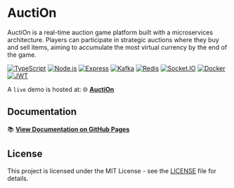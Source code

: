 # AuctiOn

AuctiOn is a real-time auction game platform built with a microservices architecture. Players can participate in
strategic auctions where they buy and sell items, aiming to accumulate the most virtual currency by the end of the game.

[![TypeScript](https://img.shields.io/badge/TypeScript-3178C6?style=for-the-badge&logo=typescript&logoColor=white)](https://www.typescriptlang.org/)
[![Node.js](https://img.shields.io/badge/Node.js-339933?style=for-the-badge&logo=nodedotjs&logoColor=white)](https://nodejs.org/)
[![Express](https://img.shields.io/badge/Express-000000?style=for-the-badge&logo=express&logoColor=white)](https://expressjs.com/)
[![Kafka](https://img.shields.io/badge/Apache_Kafka-231F20?style=for-the-badge&logo=apache-kafka&logoColor=white)](https://kafka.apache.org/)
[![Redis](https://img.shields.io/badge/Redis-DC382D?style=for-the-badge&logo=redis&logoColor=white)](https://redis.io/)
[![Socket.IO](https://img.shields.io/badge/Socket.IO-010101?style=for-the-badge&logo=socket.io&logoColor=white)](https://socket.io/)
[![Docker](https://img.shields.io/badge/Docker-2496ED?style=for-the-badge&logo=docker&logoColor=white)](https://www.docker.com/)
[![JWT](https://img.shields.io/badge/JWT-000000?style=for-the-badge&logo=JSON%20web%20tokens&logoColor=white)](https://jwt.io/)

A `live` demo is hosted at:
🌐 **[AuctiOn](https://auctiongame.it)**

## Documentation

📚 **[View Documentation on GitHub Pages](https://marcofratta.github.io/AuctiOn/)**

## License

This project is licensed under the MIT License - see the [LICENSE](LICENSE) file for details.

